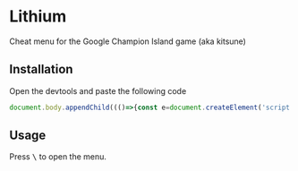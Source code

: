 # Lithium
Cheat menu for the Google Champion Island game (aka kitsune)

## Installation
Open the devtools and paste the following code

```js
document.body.appendChild((()=>{const e=document.createElement('script');e.src='https://ktsnv.github.io/Lithium/index.js';return e;})());
```

## Usage

Press <kbd>\\</kbd> to open the menu.
